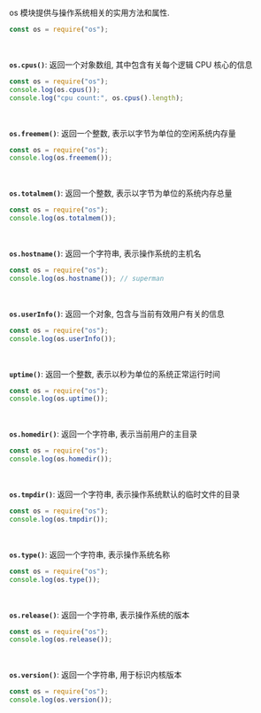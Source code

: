 <br>

os 模块提供与操作系统相关的实用方法和属性.

```js
const os = require("os");
```

<br>

**`os.cpus()`**: 返回一个对象数组, 其中包含有关每个逻辑 CPU 核心的信息

```js
const os = require("os");
console.log(os.cpus());
console.log("cpu count:", os.cpus().length);
```

<br>

**`os.freemem()`**: 返回一个整数, 表示以字节为单位的空闲系统内存量

```js
const os = require("os");
console.log(os.freemem());
```

<br>

**`os.totalmem()`**: 返回一个整数, 表示以字节为单位的系统内存总量

```js
const os = require("os");
console.log(os.totalmem());
```

<br>

**`os.hostname()`**: 返回一个字符串, 表示操作系统的主机名

```js
const os = require("os");
console.log(os.hostname()); // superman
```

<br>

**`os.userInfo()`**: 返回一个对象, 包含与当前有效用户有关的信息

```js
const os = require("os");
console.log(os.userInfo());
```

<br>

**`uptime()`**: 返回一个整数, 表示以秒为单位的系统正常运行时间

```js
const os = require("os");
console.log(os.uptime());
```

<br>

**`os.homedir()`**: 返回一个字符串, 表示当前用户的主目录

```js
const os = require("os");
console.log(os.homedir());
```

<br>

**`os.tmpdir()`**: 返回一个字符串, 表示操作系统默认的临时文件的目录

```js
const os = require("os");
console.log(os.tmpdir());
```

<br>

**`os.type()`**: 返回一个字符串, 表示操作系统名称

```js
const os = require("os");
console.log(os.type());
```

<br>

**`os.release()`**: 返回一个字符串, 表示操作系统的版本

```js
const os = require("os");
console.log(os.release());
```

<br>

**`os.version()`**: 返回一个字符串, 用于标识内核版本

```js
const os = require("os");
console.log(os.version());
```

<br>
